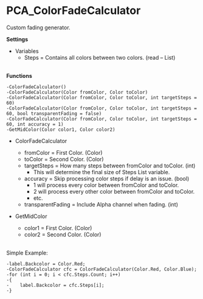 # PCA_ColorFadeCalculator

Custom fading generator.

<b>Settings</b>

- Variables
  - Steps = Contains all colors between two colors. (read – List<Color>)
<br>
  <b>Functions</b>
  
    -ColorFadeCalculator()
    -ColorFadeCalculator(Color fromColor, Color toColor)
    -ColorFadeCalculator(Color fromColor, Color toColor, int targetSteps = 60)
    -ColorFadeCalculator(Color fromColor, Color toColor, int targetSteps = 60, bool transparentFading = false)
    -ColorFadeCalculator(Color fromColor, Color toColor, int targetSteps = 60, int accuracy = 1)
    -GetMidColor(Color color1, Color color2)
  
- ColorFadeCalculator
  - fromColor = First Color. (Color)
  - toColor = Second Color. (Color)
  - targetSteps = How many steps between fromColor and toColor. (int)
    - This will determine the final size of Steps List variable.
  - accuracy = Skip processing color steps if delay is an issue. (bool)
    - 1 will process every color between fromColor and toColor.
    - 2 will process every other color between fromColor and toColor.
    - etc.
  - transparentFading = Include Alpha channel when fading. (int)

- GetMidColor
  - color1 = First Color. (Color)
  - color2 = Second Color. (Color)
<br>
Simple Example:
  
    -label.Backcolor = Color.Red;
    -ColorFadeCalculator cfc = ColorFadeCalculator(Color.Red, Color.Blue);
    -for (int i = 0; i < cfc.Steps.Count; i++)
    -{
    -    label.Backcolor = cfc.Steps[i];
    -}
